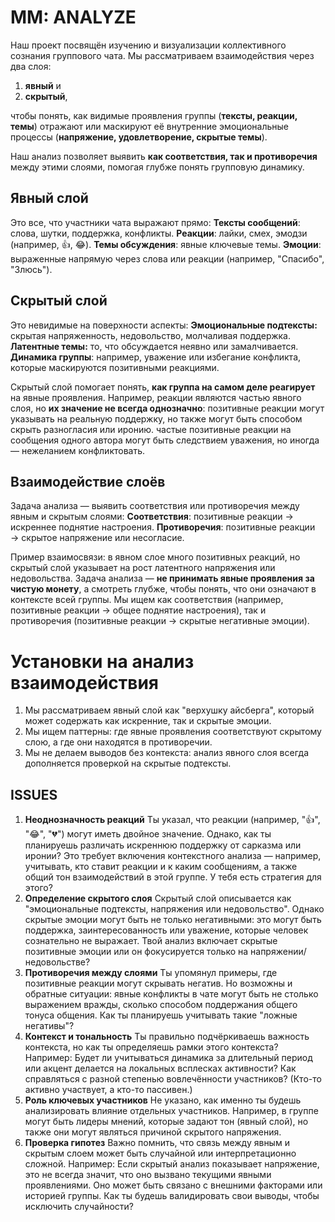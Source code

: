 # MM: ANALYZE
Наш проект посвящён изучению и визуализации коллективного сознания группового чата. Мы рассматриваем взаимодействия
через два слоя: 
1. **явный** и 
2. **скрытый**,

чтобы понять, как видимые проявления группы (**тексты, реакции, темы**) отражают или
маскируют её внутренние эмоциональные процессы (**напряжение, удовлетворение, скрытые темы**). 

Наш анализ позволяет выявить **как соответствия, так и противоречия** между этими слоями, помогая глубже понять групповую динамику.


## Явный слой
Это все, что участники чата выражают прямо:
**Тексты сообщений**: слова, шутки, поддержка, конфликты.
**Реакции**: лайки, смех, эмодзи (например, 👍, 😂).
**Темы обсуждения**: явные ключевые темы.
**Эмоции**: выраженные напрямую через слова или реакции (например, "Спасибо", "Злюсь").



## Скрытый слой
Это невидимые на поверхности аспекты:
**Эмоциональные подтексты:** скрытая напряженность, недовольство, молчаливая поддержка.
**Латентные темы:** то, что обсуждается неявно или замалчивается.
**Динамика группы**: например, уважение или избегание конфликта, которые маскируются позитивными реакциями.


Скрытый слой помогает понять, **как группа на самом деле реагирует** на явные проявления.
Например, реакции являются частью явного слоя, но **их значение не всегда однозначно**:
        позитивные реакции могут указывать на реальную поддержку, но также могут быть способом скрыть разногласия или иронию.
        частые позитивные реакции на сообщения одного автора могут быть следствием уважения, но иногда — нежеланием конфликтовать.

## Взаимодействие слоёв
Задача анализа — выявить соответствия или противоречия между явным и скрытым слоями:
**Соответствия**: позитивные реакции → искреннее поднятие настроения.
**Противоречия**: позитивные реакции → скрытое напряжение или несогласие.

Пример взаимосвязи: в явном слое много позитивных реакций, но скрытый слой указывает на рост латентного напряжения или недовольства.
Задача анализа — **не принимать явные проявления за чистую монету**, а смотреть глубже, чтобы понять, что они означают в контексте всей группы.
Мы ищем как соответствия (например, позитивные реакции → общее поднятие настроения), так и противоречия (позитивные реакции → скрытые негативные эмоции).


# Установки на анализ взаимодействия
1. Мы рассматриваем явный слой как "верхушку айсберга", который может содержать как искренние, так и скрытые эмоции.
2. Мы ищем паттерны: где явные проявления соответствуют скрытому слою, а где они находятся в противоречии.
3. Мы не делаем выводов без контекста: анализ явного слоя всегда дополняется проверкой на скрытые подтексты.


## ISSUES
1. **Неоднозначность реакций**
Ты указал, что реакции (например, "👍", "😂", "💔") могут иметь двойное значение. Однако, как ты планируешь различать искреннюю поддержку от сарказма или иронии?
Это требует включения контекстного анализа — например, учитывать, кто ставит реакции и к каким сообщениям, а также общий тон взаимодействий в этой группе. У тебя есть стратегия для этого?
2. **Определение скрытого слоя**
Скрытый слой описывается как "эмоциональные подтексты, напряжения или недовольство". Однако скрытые эмоции могут быть не только негативными: это могут быть поддержка, заинтересованность или уважение, которые человек сознательно не выражает.
Твой анализ включает скрытые позитивные эмоции или он фокусируется только на напряжении/недовольстве?
3. **Противоречия между слоями**
Ты упомянул примеры, где позитивные реакции могут скрывать негатив. Но возможны и обратные ситуации: явные конфликты в чате могут быть не столько выражением вражды, сколько способом поддержания общего тонуса общения.
Как ты планируешь учитывать такие "ложные негативы"?
4. **Контекст и тональность**
Ты правильно подчёркиваешь важность контекста, но как ты определяешь рамки этого контекста? Например:
Будет ли учитываться динамика за длительный период или акцент делается на локальных всплесках активности?
Как справляться с разной степенью вовлечённости участников? (Кто-то активно участвует, а кто-то пассивен.)
5. **Роль ключевых участников**
Не указано, как именно ты будешь анализировать влияние отдельных участников.
Например, в группе могут быть лидеры мнений, которые задают тон (явный слой), но также они могут являться причиной скрытого напряжения.
6. **Проверка гипотез**
Важно помнить, что связь между явным и скрытым слоем может быть случайной или интерпретационно сложной. Например:
Если скрытый анализ показывает напряжение, это не всегда значит, что оно вызвано текущими явными проявлениями. Оно может быть связано с внешними факторами или историей группы.
Как ты будешь валидировать свои выводы, чтобы исключить случайности?